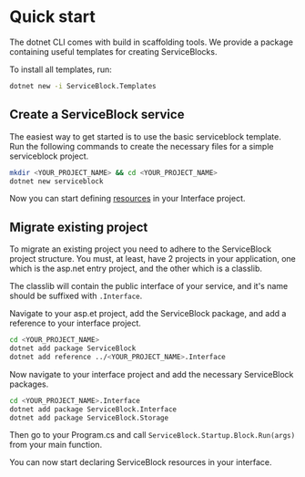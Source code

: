 # Quick start

The dotnet CLI comes with build in scaffolding tools. We provide a package containing useful templates for creating ServiceBlocks.

To install all templates, run:

```bash
dotnet new -i ServiceBlock.Templates
```

## Create a ServiceBlock service

The easiest way to get started is to use the basic serviceblock template.
Run the following commands to create the necessary files for a simple serviceblock project.

```bash
mkdir <YOUR_PROJECT_NAME> && cd <YOUR_PROJECT_NAME>
dotnet new serviceblock
```

Now you can start defining [resources](./guides/resources.md) in your Interface project.

## Migrate existing project

To migrate an existing project you need to adhere to the ServiceBlock project structure.
You must, at least, have 2 projects in your application, one which is the asp.net entry project, and the other which is a classlib.

The classlib will contain the public interface of your service, and it's name should be suffixed with `.Interface`.

Navigate to your asp.et project, add the ServiceBlock package, and add a reference to your interface project.

```bash
cd <YOUR_PROJECT_NAME>
dotnet add package ServiceBlock
dotnet add reference ../<YOUR_PROJECT_NAME>.Interface
```

Now navigate to your interface project and add the necessary ServiceBlock packages.

```bash
cd <YOUR_PROJECT_NAME>.Interface
dotnet add package ServiceBlock.Interface
dotnet add package ServiceBlock.Storage
```

Then go to your Program.cs and call `ServiceBlock.Startup.Block.Run(args)` from your main function.

You can now start declaring ServiceBlock resources in your interface.
